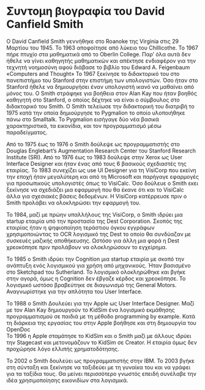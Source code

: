 # Συντομη βιογραφία του David Canfield Smith 

Ο David Canfield Smith γεννήθηκε στο Roanoke της Virginia στις 29 Μαρτίου του 1945. Το 1963 αποφοίτησε από λύκειο του Chillicothe. Το 1967 πήρε πτυχίο στα μαθηματικά από το  Oberlin College. Παρ’ όλα αυτά δεν ήθελε να γίνει καθηγητής μαθηματικών και απέκτησε ενδιαφέρον για την τεχνητή νοημοσύνη  αφού διάβασε το βιβλίο του Edward A. Feigenbaum «Computers and Thought» Το 1967 ξεκίνησε το διδακτορικό του στο πανεπιστήμιο του Stanford στην επιστήμη των υπολογιστών. Όσο ήταν στο  Stanford ήθελε να δημιουργήσει έναν υπολογιστή ικανό να μαθαίνει από μόνος του. Ο Smith στράφηκε για βοήθεια στον Alan Kay που ήταν βοηθός καθηγητή στο Stanford, ο οποίος δέχτηκε να είναι ο σύμβουλος στο διδακτορικό του Smith. O Smith τελείωσε την διδακτορική του διατριβή το 1975 κατά την οποία δημιούργησε το Pygmalion το οποίο υλοποιήθηκε πάνω στο Smalltalk. Το Pygmalion εισήγαγε δύο νέα βασικά χαρακτηριστικά, τα εικονίδια, και τον προγραμματισμό μέσω παραδείγματος.

Από το 1975 έως το 1976 ο Smith δούλεψε ως προγραμματιστής στο  Douglas Englebart’s Augmentation Research Center του  Stanford Research Institute (SRI). Από το 1976 έως το 1983 δούλεψε στην Xerox ως User Interface Designer και ήταν ένας από τους 6 βασικούς σχεδιαστές της εταιρίας. Το 1983 συνεχίζει ως use UI Designer για τη VisiCorp που εκείνη την εποχή ήταν μεγαλύτερη και από τη Microsoft και παρήγαγε εφαρμογές για προσωπικούς υπολογιστές όπως το VisiCalc. Όσο δούλευε ο Smith εκει ξεκίνησε να σχεδιάζει μια εφαρμογή που θα έκανε ότι και το VisiCalc άλλα για σχεσιακές βάσεις δεδομένων. Η VisiCorp κατέρρευσε πριν ο Smith προλάβει να ολοκληρώσει την εφαρμογή του.

Το 1984, μαζί με πρώην υπαλλήλους της  VisiCorp, o Smith ιδρύει μια startup εταιρία υπό την  προστασία της Dest Corporation. Σκοπός της εταιρίας ήταν η ψηφιοποίηση τεράστιου όγκου εγγράφων χρησιμοποιώντας το OCR λογισμικό της Dest το οποίο θα συνδύαζαν με συσκευές μαζικής αποθήκευσης. Ωστόσο για άλλη μια φορά η Dest χρεοκόπησε πριν προλάβουν να ολοκληρώσουν το εγχείρημα.  

Το 1985 ο Smith ιδρύει την Cognition μια startup εταιρία με σκοπό την ανάπτυξη ενός λογισμικού για χρήση από μηχανικούς. Ήταν βασισμένο στο Sketchpad του Sutherland. To λογισμικό ολοκληρώθηκε και βγήκε στην αγορά, όμως η Cognition δεν έβγαζε κέρδος και χρεοκόπησε. Το λογισμικό ωστόσο βραβεύτηκε σε διαγωνισμό της General Motors. Αναγνωρίστηκε για την απλότητα του User Interface. 

To 1988 o Smith Δουλεύει για την Apple ως User Interface Designer. Μαζί με τον Alan Kay δημιουργούν το KidSim ένα λογισμικό εκμάθησης προγραμματισμού σε παιδιά με τη μέθοδο programming by example. Κατά τη διάρκεια της εργασίας του στην Apple βοήθησε και στη δημιουργία του OpenDoc 
\
To 1996 η Apple σταμάτησε το KidSim και ο  Smith μαζί με άλλους ιδρύει την Stagecast και μετονομάζουν το KidSim σε Creator. Η εταιρία όμως δεν προχώρησε λόγο ελλιπής χρηματοδότησης.

Το 2002 ο Smith δουλεύει ως προγραμματιστής στην IBM. Το 2003 βγήκε στη σύνταξη και ξεκίνησε να ταξιδεύει με τη γυναίκα του και να γράφει για τα ταξίδια τους. Θα μείνει περισσότερο γνωστός επειδή συνέλαβε την ιδέα χρησιμοποίησης εικονιδίων στα λογισμικά. 

